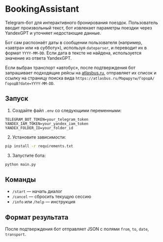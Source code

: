 # BookingAssistant

Telegram-бот для интерактивного бронирования поездок. Пользователь вводит произвольный текст, бот извлекает параметры поездки через YandexGPT и уточняет недостающие данные.

Бот сам распознаёт даты в сообщении пользователя (например, «завтра» или «в субботу»), используя `dateparser`, и переводит их в формат `YYYY-MM-DD`. Если дата в тексте не найдена, используется значение из ответа YandexGPT.

Если выбран транспорт «автобус», после подтверждения бот запрашивает подходящие рейсы на [atlasbus.ru](https://atlasbus.ru), отправляет их список и ссылку на страницу поиска вида `https://atlasbus.ru/Маршруты/ГородA/ГородB?date=YYYY-MM-DD`.
## Запуск

1. Создайте файл `.env` со следующими переменными:

```
TELEGRAM_BOT_TOKEN=your_telegram_token
YANDEX_IAM_TOKEN=your_yandex_iam_token
YANDEX_FOLDER_ID=your_folder_id
```

2. Установите зависимости:

```bash
pip install -r requirements.txt
```

3. Запустите бота:

```bash
python main.py
```

## Команды

- `/start` — начать диалог
- `/cancel` — сбросить текущую сессию
- `/info` или `/help` — инструкция

## Формат результата

После подтверждения бот отправляет JSON с полями `from`, `to`, `date`, `transport`.
